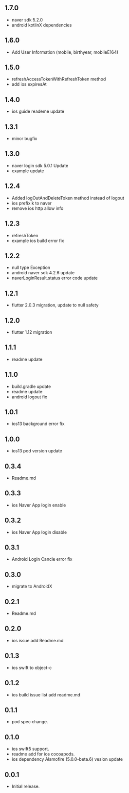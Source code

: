 ## 1.7.0
* naver sdk 5.2.0
* android kotlinX dependencies 

## 1.6.0
* Add User Information (mobile, birthyear, mobileE164)

## 1.5.0
* refreshAccessTokenWithRefreshToken method
* add ios expiresAt

## 1.4.0
* ios guide reademe update

## 1.3.1
* minor bugfix

## 1.3.0
* naver login sdk 5.0.1 Update
* example update

## 1.2.4
* Added logOutAndDeleteToken method instead of logout
* ios prefix k to naver
* remove ios http allow info

## 1.2.3
* refreshToken
* example ios build error fix

## 1.2.2

* null type Exception
* android naver sdk 4.2.6 update
* naverLoginResult.status error code update

## 1.2.1

* flutter 2.0.3 migration, update to null safety

## 1.2.0

* flutter 1.12 migration

## 1.1.1

* readme update

## 1.1.0

* build.gradle update
* readme update
* android logout fix

## 1.0.1

* ios13 background error fix

## 1.0.0

* ios13 pod version update

## 0.3.4

* Readme.md

## 0.3.3

* ios Naver App login enable

## 0.3.2

* ios Naver App login disable

## 0.3.1

* Android Login Cancle error fix

## 0.3.0

* migrate to AndroidX

## 0.2.1

* Readme.md

## 0.2.0

* ios issue add Readme.md

## 0.1.3

* ios swift to object-c

## 0.1.2

* ios build issue list add readme.md

## 0.1.1

* pod spec change.

## 0.1.0

* ios swift5 support.
* readme add for ios cocoapods.
* ios dependency Alamofire (5.0.0-beta.6) vesion update

## 0.0.1

* Initial release.